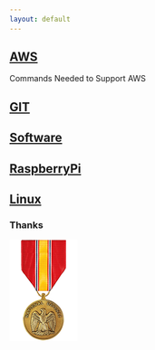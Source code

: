```yaml
---
layout: default
---
```


## [AWS](./AWS/aws.html)

<p>Commands Needed to Support AWS</p>

## [GIT](./GIT/git.html)

## [Software](./SOFTWARE/software.html)

## [RaspberryPi](./RaspberryPI/pi.html)

## [Linux](./LINUX/linux.html)

### Thanks

![ndm](./images/NDM.png)
